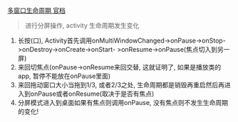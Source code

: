 


[多窗口生命周期 官档](https://developer.android.com/guide/topics/ui/multi-window.html?hl=zh-cn#lifecycle)


> 进行分屏操作, activity 生命周期发生变化

1. 长按(口), Activity首先调用onMultiWindowChanged->onPause->onStop->onDestroy->onCreate->onStart- >onResume->onPause(焦点切入到另一屏)
2. 来回切焦点(onPause->onResume来回交替, 这就证明了, 如果是播放类的app, 暂停不能放在onPause里面)
3. 来回拖动窗口大小当拖到1/3, 或者2/3之处, 生命周期都是销毁再重启然后再进入到onPause或者onResume(取决于是否有焦点)
4. 分屏模式进入到桌面如果有焦点则调用onPause, 没有焦点则不发生生命周期的变化!








